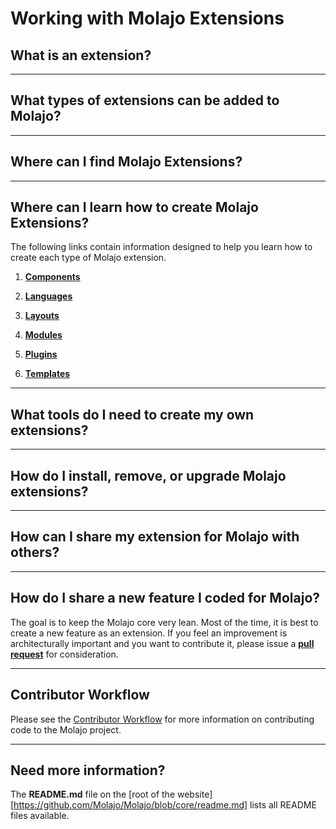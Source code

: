 # Working with Molajo Extensions #

## What is an extension? ##

---

## What types of extensions can be added to Molajo? ##

---

## Where can I find Molajo Extensions? ##

---

## Where can I learn how to create Molajo Extensions? ##

The following links contain information designed to help you learn how to create each type of Molajo extension.

1. [**Components**](https://github.com/Molajo/Molajo/blob/core/distro/components/README.md)

2. [**Languages**](https://github.com/Molajo/Molajo/blob/core/distro/languages/README.md)

3. [**Layouts**](https://github.com/Molajo/Molajo/blob/core/distro/layouts/README.md)

4. [**Modules**](https://github.com/Molajo/Molajo/blob/core/distro/modules/README.md)

5. [**Plugins**](https://github.com/Molajo/Molajo/blob/core/distro/plugins/README.md)

6. [**Templates**](https://github.com/Molajo/Molajo/blob/core/distro/templates/README.md)

---

## What tools do I need to create my own extensions? ##

---

## How do I install, remove, or upgrade Molajo extensions? ##

---

## How can I share my extension for Molajo with others? ##

---

## How do I share a new feature I coded for Molajo? ##

The goal is to keep the Molajo core very lean. Most of the time, it is best to create a new feature as an extension. If you feel an improvement is architecturally important and you want to contribute it, please issue a [**pull request**](https://github.com/Molajo/Molajo/pulls) for consideration.

---

## Contributor Workflow ##

Please see the [Contributor Workflow](https://github.com/Molajo/Molajo/wiki/Contributor-Workflow) for more information on contributing code to the Molajo project.

---

## Need more information? ##

The **README.md** file on the [root of the website][https://github.com/Molajo/Molajo/blob/core/readme.md] lists all README files available.